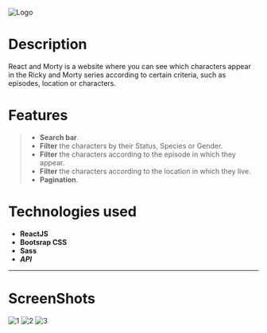 ![Logo](https://i.ibb.co/26mHqHC/Screenshot-2023-08-09-003952.png)

# Description

React and Morty is a website where you can see which characters appear in the Ricky and Morty series according to certain criteria, such as episodes, location or characters.

# Features

> - **Search bar**.
> - **Filter** the characters by their Status, Species or Gender.
> - **Filter** the characters according to the episode in which they appear.
> - **Filter** the characters according to the location in which they live.
> - **Pagination**.

# Technologies used

- **ReactJS**
- **Bootsrap CSS**
- **Sass**
- **_API_**

---

# ScreenShots

![1](https://i.ibb.co/8mTQwzR/Screenshot-2023-08-09-005253.png)
![2](https://i.ibb.co/DQCQPct/Screenshot-2023-08-09-005320.png)
![3](https://i.ibb.co/7bcBbDW/Screenshot-2023-08-09-005351.png)
